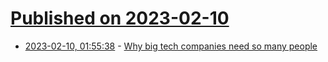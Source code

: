 # [Published on 2023-02-10](index.md)

* [2023-02-10, 01:55:38](https://news.ycombinator.com/item?id=34734655) - [Why big tech companies need so many people](https://thebuilderjr.substack.com/p/why-big-tech-companies-need-so-many)
